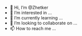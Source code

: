 - 👋 Hi, I’m @Zhetker
- 👀 I’m interested in ...
- 🌱 I’m currently learning ...
- 💞️ I’m looking to collaborate on ...
- 📫 How to reach me ...

<!---
Zhetker/Zhetker is a ✨ special ✨ repository because its `README.md` (this file) appears on your GitHub profile.
You can click the Preview link to take a look at your changes.
--->
